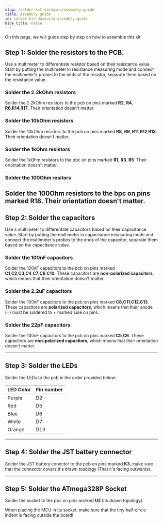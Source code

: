 ```yaml
---
slug: /solder-kit-dasduino/assembly-guide
title: Assembly guide
id: solder-kit-dasduino-assembly-guide 
hide_title: False
---
```

On this page, we will guide step by step on how to assemble this kit.

## Step 1: Solder the resistors to the PCB.
Use a multimeter to differentiate resistor based on their resistance value. Start by putting the multimeter in resistance measuring mode and connect the multimeter's probes to the ends of the resistor, separate them based on the resistance value.

### Solder the 2.2kOhm resistors
Solder the 2.2kOhm resistors to the pcb on pins marked **R2**, **R4**, **R6**,**R14**,**R17**. Their orientation doesn't matter. 

<CenteredImage src="/img/dasduinoCORE-solder-kit/2.2R_highlighted.jpg" alt="Highlighted pins for 2.2kOhm resistors" caption="Highlighted pins for 2.2kOhm resistors" width="400px"/>

### Solder the 10kOhm resistors
Solder the 10kOhm resistors to the pcb on pins marked **R8**, **R9**, **R11**,**R12**,**R13**. Their orientation doesn't matter. 
<CenteredImage src="/img/dasduinoCORE-solder-kit/10kR_highlighted.jpg" alt="Highlighted pins for 2.2kOhm resistors" caption="Highlighted pins for 10kOhm resistors" width="400px" />

### Solder the 1kOhm resistors
Solder the 1kOhm resistors to the pbc on pins marked **R1**, **R3**, **R5**. Their orientation doesn't matter.
<CenteredImage src="/img/dasduinoCORE-solder-kit/1kR_highlighted.jpg" alt="Highlighted pins for 2.2kOhm resistors" caption="Highlighted pins for 1kOhm resistors" width="400px"/>

### Solder the 100Ohm resitors
Solder the 100Ohm resistors to the bpc on pins marked **R18**. Their orientation doesn't matter.
<CenteredImage src="/img/dasduinoCORE-solder-kit/r18.jpg" alt="Highlighted pins for 100Ohm resistors" caption="Highlighted pins for 100Ohm resistors" width="400px"/>
---

## Step 2: Solder the capacitors
Use a multimeter to differentate capacitors based on their capacitance value. Start by putting the multimeter in capacitance measuring mode and connect the multimeter's probes to the ends of the capacitor, separate them based on the capacitance value.

### Solder the 100nF capacitors
Solder the 100nF capacitors to the pcb on pins marked **C1**,**C2**,**C3**,**C4**,**C7**,**C9**,**C10**. These capacitors are **non-polarized capacitors**, which means that their orientation doesn't matter.
<CenteredImage src="/img/dasduinoCORE-solder-kit/100FC_highlighted.jpg" alt="Highlighted pins for 100nF capacitors" caption="Highlighted pins for 100nF capacitors" width="400px"/>

### Solder the 2.2uF capacitors
Solder the 100nF capacitors to the pcb on pins marked **C8**,**C11**,**C12**,**C13**. These capacitors are **polarized capacitors**, which means that their anode (+) must be soldered to + marked side on pins.
<CenteredImage src="/img/dasduinoCORE-solder-kit/2.2uFC_highlighted.jpg" alt="Highlighted pins for 2.2uF capacitors" caption="Highlighted pins for 2.2uF capacitors" width="400px"/>

### Solder the 22pF capacitors
Solder the 100nF capacitors to the pcb on pins marked **C5**,**C6**. These capacitors are **non-polarized capacitors**, which means that their orientation doesn't matter.
<CenteredImage src="/img/dasduinoCORE-solder-kit/22pFC_highlighted.jpg" alt="Highlighted pins for 22pF capacitors" caption="Highlighted pins for 22pF capacitors" width="400px"/>

---

## Step 3: Solder the LEDs
Solder the LEDs to the pcb in the order provided below:

| **LED Color** 	| **Pin number** 	|
|---	|---	|
| Purple 	| D2 	|
| Red 	| D5 	|
| Blue 	| D6 	|
| White 	| D7 	|
| Orange 	| D13 	|
<CenteredImage src="/img/dasduinoCORE-solder-kit/leds_highlighted.jpg" alt="Highlighted pins for LEDs" caption="Highlighted pins for LEDs" width="400px" />

---

## Step 4: Solder the JST battery connector
Solder the JST battery connctor to the pcb on pins marked **K3**, make sure that the connector covers it's drawn topology (That it's facing outwards).
<CenteredImage src="/img/dasduinoCORE-solder-kit/JST_highlighted.jpg" alt="Highlighted pins for JST battery conncetor" caption="Highlighted pins for JST battery conncetor" width="400px"/>

---

## Step 5: Solder the ATmega328P Socket
Solder the socket to the pbc on pins marked **U2** (its drawn topology).
<CenteredImage src="/img/dasduinoCORE-solder-kit/socket_highlighted.jpg" alt="Highlighted pins for ATmega328 MCU socket" caption="Highlighted pins for ATmega328 MCU socket" width="400px"/>

<WarningBox>When placing the MCU in its socket, make sure that the tiny half-circle indent is facing outside the board! </WarningBox>
